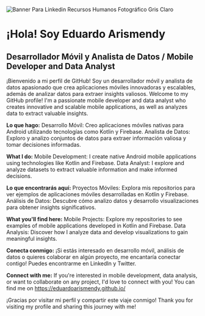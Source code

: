 
![Banner Para Linkedin Recursos Humanos Fotográfico Gris Claro](https://github.com/user-attachments/assets/59cb887f-a15c-44d8-8865-69f2b21b5a03)

# ¡Hola! Soy Eduardo Arismendy 

## **Desarrollador Móvil y Analista de Datos / Mobile Developer and Data Analyst**

¡Bienvenido a mi perfil de GitHub! Soy un desarrollador móvil y analista de datos apasionado que crea aplicaciones móviles innovadoras y escalables, además de analizar datos para extraer insights valiosos.
Welcome to my GitHub profile! I'm a passionate mobile developer and data analyst who creates innovative and scalable mobile applications, as well as analyzes data to extract valuable insights.

**Lo que hago:**
Desarrollo Móvil: Creo aplicaciones móviles nativas para Android utilizando tecnologías como Kotlin y Firebase.
Analista de Datos: Exploro y analizo conjuntos de datos para extraer información valiosa y tomar decisiones informadas.

**What I do:**
Mobile Development: I create native Android mobile applications using technologies like Kotlin and Firebase.
Data Analyst: I explore and analyze datasets to extract valuable information and make informed decisions.

**Lo que encontrarás aquí:**
Proyectos Móviles: Explora mis repositorios para ver ejemplos de aplicaciones móviles desarrolladas en Kotlin y Firebase.
Análisis de Datos: Descubre cómo analizo datos y desarrollo visualizaciones para obtener insights significativos.

**What you'll find here:**
Mobile Projects: Explore my repositories to see examples of mobile applications developed in Kotlin and Firebase.
Data Analysis: Discover how I analyze data and develop visualizations to gain meaningful insights.

**Conecta conmigo:**
¡Si estás interesado en desarrollo móvil, análisis de datos o quieres colaborar en algún proyecto, me encantaría conectar contigo! Puedes encontrarme en LinkedIn y Twitter.

**Connect with me:**
If you're interested in mobile development, data analysis, or want to collaborate on any project, I'd love to connect with you! You can find me on https://eduardoarismendy.github.io/

¡Gracias por visitar mi perfil y compartir este viaje conmigo!
Thank you for visiting my profile and sharing this journey with me!

